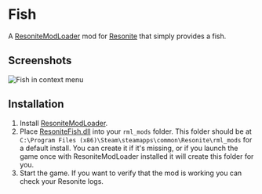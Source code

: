 # Fish

A [ResoniteModLoader](https://github.com/resonite-modding-group/ResoniteModLoader) mod for [Resonite](https://resonite.com/) that simply provides a fish.

## Screenshots
![Fish in context menu](https://github.com/user-attachments/assets/a5b8b6f4-ca05-4879-81bc-345d6e88f82c)

## Installation
1. Install [ResoniteModLoader](https://github.com/resonite-modding-group/ResoniteModLoader).
1. Place [ResoniteFish.dll](https://github.com/XDelta/ResoniteFish/releases/latest/download/ResoniteFish.dll) into your `rml_mods` folder. This folder should be at `C:\Program Files (x86)\Steam\steamapps\common\Resonite\rml_mods` for a default install. You can create it if it's missing, or if you launch the game once with ResoniteModLoader installed it will create this folder for you.
1. Start the game. If you want to verify that the mod is working you can check your Resonite logs.
